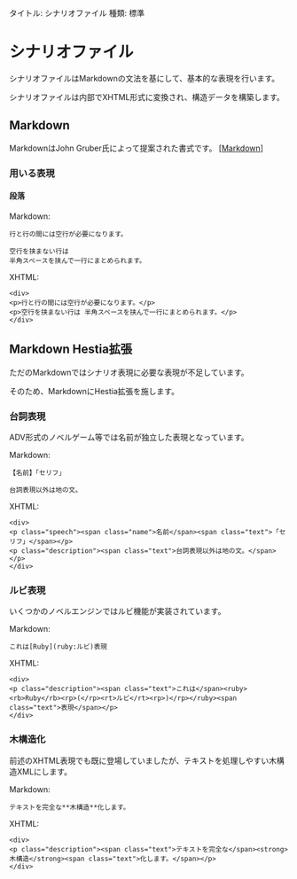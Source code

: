 タイトル: シナリオファイル
種類: 標準

# シナリオファイル

シナリオファイルはMarkdownの文法を基にして、基本的な表現を行います。

シナリオファイルは内部でXHTML形式に変換され、構造データを構築します。

## Markdown

MarkdownはJohn Gruber氏によって提案された書式です。 \[[Markdown]]

### 用いる表現

#### 段落

Markdown:
```
行と行の間には空行が必要になります。

空行を挟まない行は
半角スペースを挟んで一行にまとめられます。
```

XHTML:
```
<div>
<p>行と行の間には空行が必要になります。</p>
<p>空行を挟まない行は 半角スペースを挟んで一行にまとめられます。</p>
</div>
```

## Markdown Hestia拡張

ただのMarkdownではシナリオ表現に必要な表現が不足しています。

そのため、MarkdownにHestia拡張を施します。

### 台詞表現

ADV形式のノベルゲーム等では名前が独立した表現となっています。

Markdown:
```
【名前】「セリフ」

台詞表現以外は地の文。
```

XHTML:
```
<div>
<p class="speech"><span class="name">名前</span><span class="text">「セリフ」</span></p>
<p class="description"><span class="text">台詞表現以外は地の文。</span></p>
</div>
```

### ルビ表現

いくつかのノベルエンジンではルビ機能が実装されています。

Markdown:
```
これは[Ruby](ruby:ルビ)表現
```

XHTML:
```
<div>
<p class="description"><span class="text">これは</span><ruby><rb>Ruby</rb><rp>(</rp><rt>ルビ</rt><rp>)</rp></ruby><span class="text">表現</span></p>
</div>
```

### 木構造化

前述のXHTML表現でも既に登場していましたが、テキストを処理しやすい木構造XMLにします。

Markdown:
```
テキストを完全な**木構造**化します。
```

XHTML:
```
<div>
<p class="description"><span class="text">テキストを完全な</span><strong>木構造</strong><span class="text">化します。</span></p>
</div>
```


[Markdown]: http://daringfireball.net/projects/markdown/
